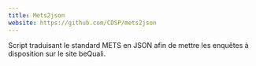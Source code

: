 ```yaml
---
title: Mets2json
website: https://github.com/CDSP/mets2json
---
```


Script traduisant le standard METS en JSON afin de mettre les enquêtes à disposition sur le site beQuali.
